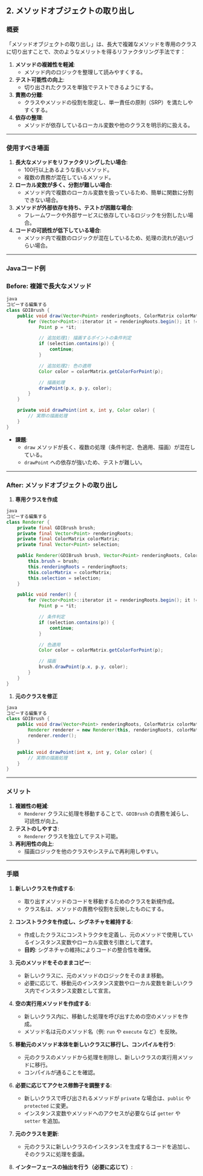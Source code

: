 ## 2. メソッドオブジェクトの取り出し
### **概要**

「メソッドオブジェクトの取り出し」は、長大で複雑なメソッドを専用のクラスに切り出すことで、次のようなメリットを得るリファクタリング手法です：

1. **メソッドの複雑性を軽減**:
    - メソッド内のロジックを整理して読みやすくする。
2. **テスト可能性の向上**:
    - 切り出されたクラスを単独でテストできるようにする。
3. **責務の分離**:
    - クラスやメソッドの役割を限定し、単一責任の原則（SRP）を満たしやすくする。
4. **依存の整理**:
    - メソッドが依存しているローカル変数や他のクラスを明示的に扱える。

---

### **使用すべき場面**

1. **長大なメソッドをリファクタリングしたい場合**:
    - 100行以上あるような長いメソッド。
    - 複数の責務が混在しているメソッド。
2. **ローカル変数が多く、分割が難しい場合**:
    - メソッド内で複数のローカル変数を扱っているため、簡単に関数に分割できない場合。
3. **メソッドが外部依存を持ち、テストが困難な場合**:
    - フレームワークや外部サービスに依存しているロジックを分割したい場合。
4. **コードの可読性が低下している場合**:
    - メソッド内で複数のロジックが混在しているため、処理の流れが追いづらい場合。

---

### **Javaコード例**

### Before: 複雑で長大なメソッド

```java
java
コピーする編集する
class GDIBrush {
    public void draw(Vector<Point> renderingRoots, ColorMatrix colorMatrix, Vector<Point> selection) {
        for (Vector<Point>::iterator it = renderingRoots.begin(); it != renderingRoots.end(); ++it) {
            Point p = *it;

            // 追加処理1: 描画するポイントの条件判定
            if (selection.contains(p)) {
                continue;
            }

            // 追加処理2: 色の適用
            Color color = colorMatrix.getColorForPoint(p);

            // 描画処理
            drawPoint(p.x, p.y, color);
        }
    }

    private void drawPoint(int x, int y, Color color) {
        // 実際の描画処理
    }
}

```

- **課題**:
    - `draw` メソッドが長く、複数の処理（条件判定、色適用、描画）が混在している。
    - `drawPoint` への依存が強いため、テストが難しい。

---

### After: メソッドオブジェクトの取り出し

1. **専用クラスを作成**

```java
java
コピーする編集する
class Renderer {
    private final GDIBrush brush;
    private final Vector<Point> renderingRoots;
    private final ColorMatrix colorMatrix;
    private final Vector<Point> selection;

    public Renderer(GDIBrush brush, Vector<Point> renderingRoots, ColorMatrix colorMatrix, Vector<Point> selection) {
        this.brush = brush;
        this.renderingRoots = renderingRoots;
        this.colorMatrix = colorMatrix;
        this.selection = selection;
    }

    public void render() {
        for (Vector<Point>::iterator it = renderingRoots.begin(); it != renderingRoots.end(); ++it) {
            Point p = *it;

            // 条件判定
            if (selection.contains(p)) {
                continue;
            }

            // 色適用
            Color color = colorMatrix.getColorForPoint(p);

            // 描画
            brush.drawPoint(p.x, p.y, color);
        }
    }
}

```

1. **元のクラスを修正**

```java
java
コピーする編集する
class GDIBrush {
    public void draw(Vector<Point> renderingRoots, ColorMatrix colorMatrix, Vector<Point> selection) {
        Renderer renderer = new Renderer(this, renderingRoots, colorMatrix, selection);
        renderer.render();
    }

    public void drawPoint(int x, int y, Color color) {
        // 実際の描画処理
    }
}

```

---

### **メリット**

1. **複雑性の軽減**:
    - `Renderer` クラスに処理を移動することで、`GDIBrush` の責務を減らし、可読性が向上。
2. **テストのしやすさ**:
    - `Renderer` クラスを独立してテスト可能。
3. **再利用性の向上**:
    - 描画ロジックを他のクラスやシステムで再利用しやすい。

---

### **手順**

1. **新しいクラスを作成する**:
    - 取り出すメソッドのコードを移動するためのクラスを新規作成。
    - クラス名は、メソッドの責務や役割を反映したものにする。
2. **コンストラクタを作成し、シグネチャを維持する**:
    - 作成したクラスにコンストラクタを定義し、元のメソッドで使用しているインスタンス変数やローカル変数を引数として渡す。
    - **目的**: シグネチャの維持によりコードの整合性を確保。
3. **元のメソッドをそのままコピー**:
    - 新しいクラスに、元のメソッドのロジックをそのまま移動。
    - 必要に応じて、移動元のインスタンス変数やローカル変数を新しいクラス内でインスタンス変数として宣言。
4. **空の実行用メソッドを作成する**:
    - 新しいクラス内に、移動した処理を呼び出すための空のメソッドを作成。
    - メソッド名は元のメソッド名（例: `run` や `execute` など）を反映。
5. **移動元のメソッド本体を新しいクラスに移行し、コンパイルを行う**:
    - 元のクラスのメソッドから処理を削除し、新しいクラスの実行用メソッドに移行。
    - コンパイルが通ることを確認。
6. **必要に応じてアクセス修飾子を調整する**:
    - 新しいクラスで呼び出されるメソッドが `private` な場合は、`public` や `protected` に変更。
    - インスタンス変数やメソッドへのアクセスが必要ならば `getter` や `setter` を追加。
7. **元のクラスを更新**:
    - 元のクラスに新しいクラスのインスタンスを生成するコードを追加し、そのクラスに処理を委譲。

8. **インターフェースの抽出を行う（必要に応じて）**:

